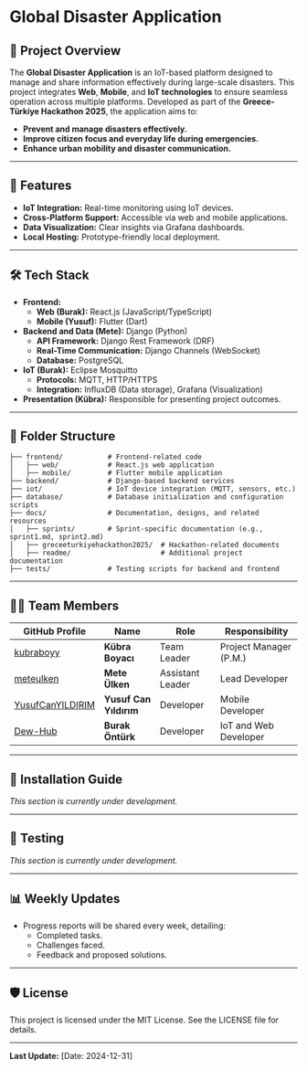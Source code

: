 # Global Disaster Application

## 📖 Project Overview
The **Global Disaster Application** is an IoT-based platform designed to manage and share information effectively during large-scale disasters. This project integrates **Web**, **Mobile**, and **IoT technologies** to ensure seamless operation across multiple platforms. Developed as part of the **Greece-Türkiye Hackathon 2025**, the application aims to:
- **Prevent and manage disasters effectively.**
- **Improve citizen focus and everyday life during emergencies.**
- **Enhance urban mobility and disaster communication.**

---

## 🚀 Features
- **IoT Integration:** Real-time monitoring using IoT devices.
- **Cross-Platform Support:** Accessible via web and mobile applications.
- **Data Visualization:** Clear insights via Grafana dashboards.
- **Local Hosting:** Prototype-friendly local deployment.

---

## 🛠️ Tech Stack
- **Frontend:**
  - **Web (Burak):** React.js (JavaScript/TypeScript)
  - **Mobile (Yusuf):** Flutter (Dart)
- **Backend and Data (Mete):** Django (Python)
  - **API Framework:** Django Rest Framework (DRF)
  - **Real-Time Communication:** Django Channels (WebSocket)
  - **Database:** PostgreSQL
- **IoT (Burak):** Eclipse Mosquitto
  - **Protocols:** MQTT, HTTP/HTTPS
  - **Integration:** InfluxDB (Data storage), Grafana (Visualization)
- **Presentation (Kübra):** Responsible for presenting project outcomes.

---

## 📂 Folder Structure
```
├── frontend/           # Frontend-related code
│   ├── web/            # React.js web application
│   ├── mobile/         # Flutter mobile application
├── backend/            # Django-based backend services
├── iot/                # IoT device integration (MQTT, sensors, etc.)
├── database/           # Database initialization and configuration scripts
├── docs/               # Documentation, designs, and related resources
│   ├── sprints/        # Sprint-specific documentation (e.g., sprint1.md, sprint2.md)
│   ├── greceeturkiyehackathon2025/  # Hackathon-related documents
│   ├── readme/                      # Additional project documentation
├── tests/              # Testing scripts for backend and frontend
```

---

## 🧑‍💻 Team Members
| GitHub Profile                       | Name                  | Role                  | Responsibility     |
|-----------------------|----------------------|--------------------|---------------------------------------|
| [kubraboyy](https://github.com/kubraboyy) | **Kübra Boyacı**      | Team Leader          | Project Manager (P.M.) |
| [meteulken](https://github.com/meteulken) | **Mete Ülken**        | Assistant Leader     | Lead Developer     |
| [YusufCanYILDIRIM](https://github.com/YusufCanYILDIRIM) | **Yusuf Can Yıldırım**| Developer            | Mobile Developer   |
| [Dew-Hub](https://github.com/Dew-Hub) | **Burak Öntürk**      | Developer            | IoT and Web Developer |

---

## 📝 Installation Guide
_This section is currently under development._

---

## 🧪 Testing
_This section is currently under development._

---

## 📊 Weekly Updates
- Progress reports will be shared every week, detailing:
  - Completed tasks.
  - Challenges faced.
  - Feedback and proposed solutions.

---

## 🛡️ License
This project is licensed under the MIT License. See the LICENSE file for details.

---

**Last Update:** [Date: 2024-12-31]
